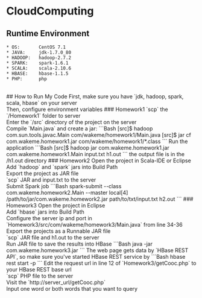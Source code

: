 # CloudComputing
## Runtime Environment
    * OS:       CentOS 7.1
    * JAVA:     jdk-1.7.0_80
    * HADOOP:   hadoop-2.7.2
    * SPARK:    spark-1.6.1
    * SCALA:    scala-2.10.6
    * HBASE:    hbase-1.1.5
    * PHP:      php
<br>
## How to Run My Code
First, make sure you have `jdk, hadoop, spark, scala, hbase` on your server<br>
Then, configure environment variables
### Homework1
`scp` the `/Homework1` folder to server<br>
Enter the `/src` directory of the project on the server<br>
Compile `Main.java` and create a jar:
```Bash
[src]$ hadoop com.sun.tools.javac.Main com/wakeme/homework1/Main.java 
[src]$ jar cf com.wakeme.homework1.jar com/wakeme/homework1/*.class
```
Run the application
```Bash
[src]$ hadoop jar com.wakeme.homework1.jar com.wakeme.homework1.Main input.txt h1.out
```
the output file is in the /h1.out directory
### Homework2
Open the project in Scala-IDE or Eclipse<br>
Add `hadoop` and `spark` jars into Build Path<br>
Export the project as JAR file<br>
`scp` JAR and input.txt to the server<br>
Submit Spark job
```Bash
spark-submit --class com.wakeme.homework2.Main --master local[4] /path/to/jar/com.wakeme.homework2.jar path/to/txt/input.txt h2.out
```
###  Homework3
Open the project in Eclipse<br>
Add `hbase` jars into Build Path<br>
Configure the server ip and port in `Homework3/src/com/wakeme/homework3/Main.java` from line 34-36<br>
Export the projects as a Runnable JAR file<br>
`scp` JAR file and h1.out to the server<br>
Run JAR file to save the results into HBase
```Bash
java -jar com.wakeme.homework3.jar
```
The web page gets data by `HBase REST API`, so make sure you've started HBase REST service by
```Bash
hbase rest start -p <port>
```
Edit the request url in line 12 of `Homework3/getCooc.php` to your HBase REST base url<br>
`scp` PHP file to the server<br>
Visit the `http://server_url/getCooc.php`<br>
Input one word or both words that you want to query
